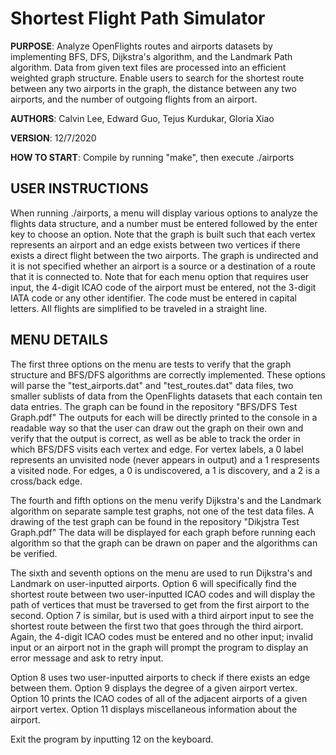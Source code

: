 # Shortest Flight Path Simulator

**PURPOSE**: Analyze OpenFlights routes and airports datasets by implementing BFS, DFS, Dijkstra's algorithm, and the Landmark Path algorithm. Data from given text files are processed into an efficient weighted graph structure. Enable users to search for the shortest route between any two airports in the graph, the distance between any two airports, and the number of outgoing flights from an airport.

**AUTHORS**: Calvin Lee, Edward Guo, Tejus Kurdukar, Gloria Xiao

**VERSION**: 12/7/2020

**HOW TO START**: Compile by running "make", then execute ./airports

## USER INSTRUCTIONS

When running ./airports, a menu will display various options to analyze the flights data structure, and a number must be entered
followed by the enter key to choose an option. Note that the graph is built such that each vertex represents an airport and an edge exists between
two vertices if there exists a direct flight between the two airports. The graph is undirected and it is not specified whether an airport is a
source or a destination of a route that it is connected to. Note that for each menu option that requires user input, the 4-digit ICAO code
of the airport must be entered, not the 3-digit IATA code or any other identifier. The code must be entered in capital letters. All flights
are simplified to be traveled in a straight line.

## MENU DETAILS

The first three options on the menu are tests to verify that the graph structure and BFS/DFS algorithms are correctly implemented. 
These options will parse the "test_airports.dat" and "test_routes.dat" data files, two smaller sublists of data from the OpenFlights
datasets that each contain ten data entries. The graph can be found in the repository "BFS/DFS Test Graph.pdf"
The outputs for each will be directly printed to the console in a readable way so that the user can 
draw out the graph on their own and verify that the output is correct, as well as be able to track the order in which BFS/DFS visits each vertex 
and edge. For vertex labels, a 0 label represents an unvisited node (never appears in output) and a 1 respresents a visited node. For edges, a 0 is
undiscovered, a 1 is discovery, and a 2 is a cross/back edge.

The fourth and fifth options on the menu verify Dijkstra's and the Landmark algorithm on separate sample test graphs, not one of the test data
files. A drawing of the test graph can be found in the repository "Dikjstra Test Graph.pdf"
The data will be displayed for each graph before running each algorithm so that the graph can be drawn on paper and the algorithms can be 
verified.

The sixth and seventh options on the menu are used to run Dijkstra's and Landmark on user-inputted airports. Option 6 will specifically find the
shortest route between two user-inputted ICAO codes and will display the path of vertices that must be traversed to get from the first airport to
the second. Option 7 is similar, but is used with a third airport input to see the shortest route between the first two that goes through the third
airport. Again, the 4-digit ICAO codes must be entered and no other input; invalid input or an airport not in the graph will prompt the program
to display an error message and ask to retry input.

Option 8 uses two user-inputted airports to check if there exists an edge between them.
Option 9 displays the degree of a given airport vertex.
Option 10 prints the ICAO codes of all of the adjacent airports of a given airport vertex.
Option 11 displays miscellaneous information about the airport. 

Exit the program by inputting 12 on the keyboard.
